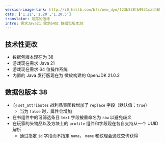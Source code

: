 ```yaml
---
version-image-link: http://i0.hdslb.com/bfs/new_dyn/f23b838fb9931cad46590530dff7f569558830935.png
cats: ['1.21','1.20','1.20.5']
translator: 最亮的信标
intro: 需求Java21 需求64位 数据包版本38
---
```

## 技术性更改
* 数据包版本现在为 38
* 游戏现在需求 Java 21
* 游戏现在需求 64 位操作系统
* 内置的 Java 发行版现在为 微软构建的 OpenJDK 21.0.2

## 数据包版本 38
* 向 `set_attributes` 战利品表函数增加了 `replace` 字段（默认值：`true`）
    * 当为 `false` 时，属性会增加
* 在书组件中的可筛选条目 `text` 字段被重命名为 `raw` 以避免歧义
* 在玩家的头物品以及方块上的 `profile` 组件和字段现在各自支持从一个 UUID 解析
    * 通过指定 `id` 字段而不指定 `name`， `name` 和纹理会通过查询获得
